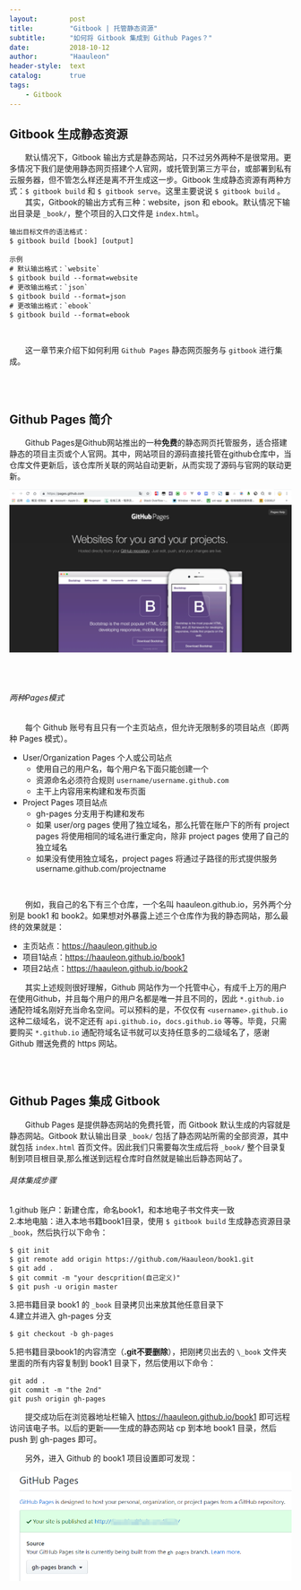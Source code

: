 ```yaml
---
layout:        post
title:         "Gitbook | 托管静态资源"
subtitle:      "如何将 Gitbook 集成到 Github Pages？"
date:          2018-10-12
author:        "Haauleon"
header-style:  text
catalog:       true
tags:
    - Gitbook
---
```



## Gitbook 生成静态资源
&emsp;&emsp;默认情况下，Gitbook 输出方式是静态网站，只不过另外两种不是很常用。更多情况下我们是使用静态网页搭建个人官网，或托管到第三方平台，或部署到私有云服务器，但不管怎么样还是离不开生成这一步。Gitbook 生成静态资源有两种方式：`$ gitbook build` 和 `$ gitbook serve`。这里主要说说 `$ gitbook build` 。                                    
&emsp;&emsp;其实，Gitbook的输出方式有三种：website，json 和 ebook。默认情况下输出目录是 `_book/`，整个项目的入口文件是 `index.html`。            

```
输出目标文件的语法格式：
$ gitbook build [book] [output]

示例
# 默认输出格式：`website`  
$ gitbook build --format=website  
# 更改输出格式：`json`  
$ gitbook build --format=json  
# 更改输出格式：`ebook`  
$ gitbook build --format=ebook
```
<br>

&emsp;&emsp;这一章节来介绍下如何利用 `Github Pages` 静态网页服务与 `gitbook` 进行集成。                                      

<br><br>

## Github Pages 简介
&emsp;&emsp;Github Pages是Github网站推出的一种**免费**的静态网页托管服务，适合搭建静态的项目主页或个人官网。其中，网站项目的源码直接托管在github仓库中，当仓库文件更新后，该仓库所关联的网站自动更新，从而实现了源码与官网的联动更新。                                       

![](\img\in-post\post-gitbook\2021-03-13-gitbook-github-1.png)                              

<br><br>

###### 两种Pages模式
&emsp;&emsp;每个 Github 账号有且只有一个主页站点，但允许无限制多的项目站点（即两种 Pages 模式）。

* User/Organization Pages 个人或公司站点
    * 使用自己的用户名，每个用户名下面只能创建一个
    * 资源命名必须符合规则 `username/username.github.com`
    * 主干上内容用来构建和发布页面
*  Project Pages 项目站点
    * gh-pages 分支用于构建和发布
    * 如果 user/org pages 使用了独立域名，那么托管在账户下的所有 project pages 将使用相同的域名进行重定向，除非 project pages 使用了自己的独立域名
    * 如果没有使用独立域名，project pages 将通过子路径的形式提供服务 username.github.com/projectname
<br>

&emsp;&emsp;例如，我自己的名下有三个仓库，一个名叫 haauleon.github.io，另外两个分别是 book1 和 book2。如果想对外暴露上述三个仓库作为我的静态网站，那么最终的效果就是：                                  
* 主页站点：https://haauleon.github.io
* 项目1站点：https://haauleon.github.io/book1
* 项目2站点：https://haauleon.github.io/book2

&emsp;&emsp;其实上述规则很好理解，Github 网站作为一个托管中心，有成千上万的用户在使用Github，并且每个用户的用户名都是唯一并且不同的，因此 `*.github.io` 通配符域名刚好充当命名空间。可以预料的是，不仅仅有 `<username>.github.io` 这种二级域名，说不定还有 `api.github.io`，`docs.github.io` 等等。毕竟，只需要购买 `*.github.io` 通配符域名证书就可以支持任意多的二级域名了，感谢 Github 赠送免费的 https 网站。

<br><br>

## Github Pages 集成 Gitbook
&emsp;&emsp;Github Pages 是提供静态网站的免费托管，而 Gitbook 默认生成的内容就是静态网站。Gitbook 默认输出目录 `_book/` 包括了静态网站所需的全部资源，其中就包括 `index.html` 首页文件。因此我们只需要每次生成后将 `_book/` 整个目录复制到项目根目录,那么推送到远程仓库时自然就是输出后静态网站了。
<br>

###### 具体集成步骤                                             
1.github 账户：新建仓库，命名book1，和本地电子书文件夹一致                            
2.本地电脑：进入本地书籍book1目录，使用 `$ gitbook build` 生成静态资源目录 `_book`，然后执行以下命令：                            

```
$ git init
$ git remote add origin https://github.com/Haauleon/book1.git
$ git add .
$ git commit -m "your descprition(自己定义)"
$ git push -u origin master
```                      

3.把书籍目录 book1 的 `_book` 目录拷贝出来放其他任意目录下                        
4.建立并进入 gh-pages 分支                              

```
$ git checkout -b gh-pages
```                       

5.把书籍目录book1的内容清空（**.git不要删除**），把刚拷贝出去的 `\_book` 文件夹里面的所有内容复制到 book1 目录下，然后使用以下命令：                  

```
git add .
git commit -m "the 2nd"
git push origin gh-pages
```                            

&emsp;&emsp;提交成功后在浏览器地址栏输入 https://haauleon.github.io/book1 即可远程访问该电子书。以后的更新——生成的静态网站 cp 到本地 book1 目录，然后 push 到 gh-pages 即可。                                                            

&emsp;&emsp;另外，进入 Github 的 book1 项目设置即可发现：                                      

![](\img\in-post\post-gitbook\2021-03-13-gitbook-github-2.png)
